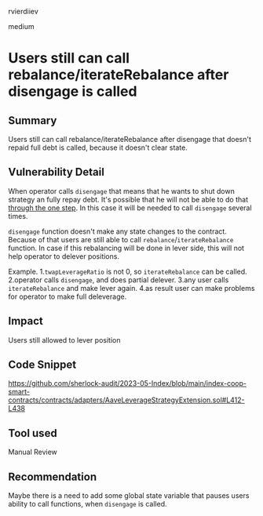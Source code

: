 rvierdiiev

medium

# Users still can call rebalance/iterateRebalance after disengage is called

## Summary
Users still can call rebalance/iterateRebalance after disengage that doesn't repaid full debt is called, because it doesn't clear state.
## Vulnerability Detail
When operator calls `disengage` that means that he wants to shut down strategy an fully repay debt.
It's possible that he will not be able to do that [through the one step](https://github.com/sherlock-audit/2023-05-Index/blob/main/index-coop-smart-contracts/contracts/adapters/AaveLeverageStrategyExtension.sol#L426-L430). In this case it will be needed to call `disengage` several times.

`disengage` function doesn't make any state changes to the contract. Because of that users are still able to call `rebalance`/`iterateRebalance` function. In case if this rebalancing will be done in lever side, this will not help operator to delever positions.

Example.
1.`twapLeverageRatio` is not 0, so `iterateRebalance` can be called.
2.operator calls `disengage`, and does partial delever.
3.any user calls `iterateRebalance` and make lever again.
4.as result user can make problems for operator to make full deleverage.
## Impact
Users still allowed to lever position
## Code Snippet
https://github.com/sherlock-audit/2023-05-Index/blob/main/index-coop-smart-contracts/contracts/adapters/AaveLeverageStrategyExtension.sol#L412-L438
## Tool used

Manual Review

## Recommendation
Maybe there is a need to add some global state variable that pauses users ability to call functions, when `disengage` is called.
